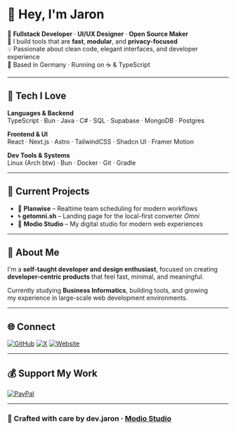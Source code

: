 # 👋 Hey, I'm Jaron  

🚀 **Fullstack Developer** · **UI/UX Designer** · **Open Source Maker**  
🧠 I build tools that are **fast**, **modular**, and **privacy-focused**  
💡 Passionate about clean code, elegant interfaces, and developer experience  
📍 Based in Germany · Running on ☕ & TypeScript  

---

## 🔧 Tech I Love  

**Languages & Backend**  
TypeScript · Bun · Java · C# · SQL · Supabase · MongoDB · Postgres 

**Frontend & UI**  
React · Next.js · Astro · TailwindCSS · Shadcn UI · Framer Motion  

**Dev Tools & Systems**  
Linux (Arch btw) · Bun · Docker · Git · Gradle  

---

## 🧪 Current Projects  

- 🧭 **Planwise** – Realtime team scheduling for modern workflows  
- 🌀 **getomni.sh** – Landing page for the local-first converter *Omni*  
- 🎯 **Modio Studio** – My digital studio for modern web experiences  

---

## 💬 About Me  

I'm a **self-taught developer and design enthusiast**, focused on creating  
**developer-centric products** that feel fast, minimal, and meaningful.  

Currently studying **Business Informatics**, building tools, and growing  
my experience in large-scale web development environments.  

---

## 🌐 Connect  

[![GitHub](https://img.shields.io/badge/GitHub-181717.svg?style=for-the-badge&logo=github&logoColor=white)](https://github.com/devjaron)
[![X](https://img.shields.io/badge/X-000000.svg?style=for-the-badge&logo=X&logoColor=white)](https://x.com/LashR6_)
[![Website](https://img.shields.io/badge/Website-000000.svg?style=for-the-badge&logo=vercel&logoColor=white)](https://modio.studio)

---

## 💰 Support My Work  

[![PayPal](https://img.shields.io/badge/Donate%20on%20PayPal-00457C?style=for-the-badge&logo=paypal&logoColor=white)](https://paypal.me/JaronGe)

---

### 🖤 Crafted with care by **dev.jaron** · [Modio Studio](https://modio.studio)
